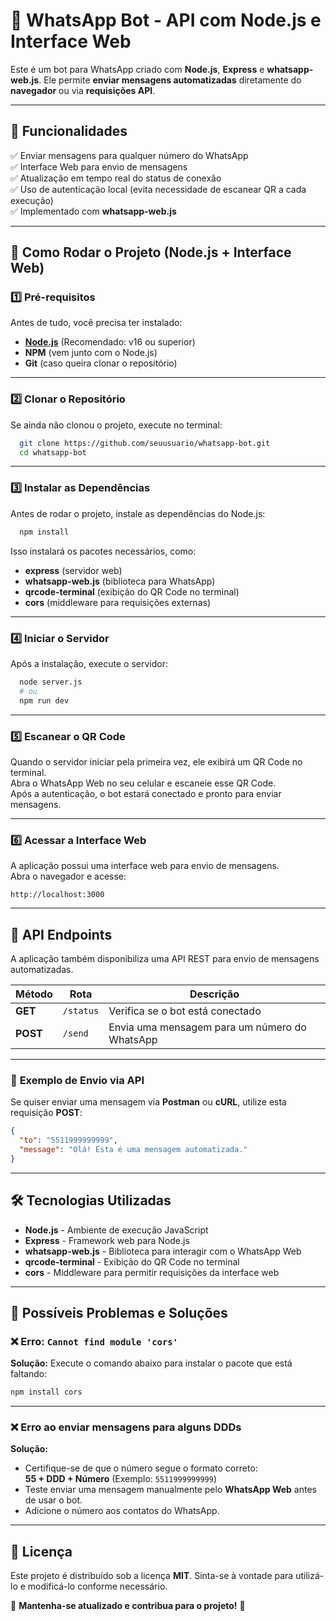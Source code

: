 # 📩 WhatsApp Bot - API com Node.js e Interface Web

Este é um bot para WhatsApp criado com **Node.js**, **Express** e **whatsapp-web.js**. Ele permite **enviar mensagens automatizadas** diretamente do **navegador** ou via **requisições API**.

---

## 📌 Funcionalidades

✅ Enviar mensagens para qualquer número do WhatsApp  
✅ Interface Web para envio de mensagens  
✅ Atualização em tempo real do status de conexão  
✅ Uso de autenticação local (evita necessidade de escanear QR a cada execução)  
✅ Implementado com **whatsapp-web.js**  

---

## 🚀 Como Rodar o Projeto (Node.js + Interface Web)

### **1️⃣ Pré-requisitos**
Antes de tudo, você precisa ter instalado:

- **[Node.js](https://nodejs.org/en/download/)** (Recomendado: v16 ou superior)
- **NPM** (vem junto com o Node.js)
- **Git** (caso queira clonar o repositório)

---

### **2️⃣ Clonar o Repositório**
Se ainda não clonou o projeto, execute no terminal:

```bash
  git clone https://github.com/seuusuario/whatsapp-bot.git
  cd whatsapp-bot
```

---

### **3️⃣ Instalar as Dependências**
Antes de rodar o projeto, instale as dependências do Node.js:

```bash
  npm install
```

Isso instalará os pacotes necessários, como:

- **express** (servidor web)
- **whatsapp-web.js** (biblioteca para WhatsApp)
- **qrcode-terminal** (exibição do QR Code no terminal)
- **cors** (middleware para requisições externas)

---

### **4️⃣ Iniciar o Servidor**
Após a instalação, execute o servidor:

```bash
  node server.js
  # ou
  npm run dev
```

---

### **5️⃣ Escanear o QR Code**
Quando o servidor iniciar pela primeira vez, ele exibirá um QR Code no terminal.  
Abra o WhatsApp Web no seu celular e escaneie esse QR Code.  
Após a autenticação, o bot estará conectado e pronto para enviar mensagens.  

---

### **6️⃣ Acessar a Interface Web**
A aplicação possui uma interface web para envio de mensagens.  
Abra o navegador e acesse:

```
http://localhost:3000
```

---

## 🔗 API Endpoints
A aplicação também disponibiliza uma API REST para envio de mensagens automatizadas.

| Método | Rota      | Descrição                           |
|--------|----------|-----------------------------------|
| **GET**  | `/status` | Verifica se o bot está conectado |
| **POST** | `/send`   | Envia uma mensagem para um número do WhatsApp |

---

### 📌 **Exemplo de Envio via API**
Se quiser enviar uma mensagem via **Postman** ou **cURL**, utilize esta requisição **POST**:

```json
{
  "to": "5511999999999",
  "message": "Olá! Esta é uma mensagem automatizada."
}
```

---

## 🛠 Tecnologias Utilizadas

- **Node.js** - Ambiente de execução JavaScript  
- **Express** - Framework web para Node.js  
- **whatsapp-web.js** - Biblioteca para interagir com o WhatsApp Web  
- **qrcode-terminal** - Exibição do QR Code no terminal  
- **cors** - Middleware para permitir requisições da interface web  

---

## 🐛 Possíveis Problemas e Soluções

### ❌ Erro: `Cannot find module 'cors'`
**Solução:**
Execute o comando abaixo para instalar o pacote que está faltando:

```bash
npm install cors
```

---

### ❌ Erro ao enviar mensagens para alguns DDDs
**Solução:**

- Certifique-se de que o número segue o formato correto:  
  **55 + DDD + Número** (Exemplo: `5511999999999`)
- Teste enviar uma mensagem manualmente pelo **WhatsApp Web** antes de usar o bot.
- Adicione o número aos contatos do WhatsApp.

---

## 📜 Licença
Este projeto é distribuído sob a licença **MIT**. Sinta-se à vontade para utilizá-lo e modificá-lo conforme necessário.

📌 **Mantenha-se atualizado e contribua para o projeto!** 🚀


